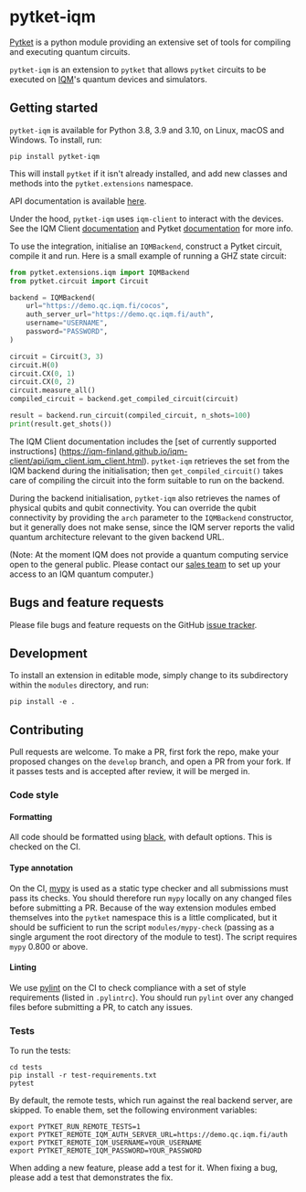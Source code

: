 # pytket-iqm

[Pytket](https://cqcl.github.io/tket/pytket/api/index.html) is a python module
providing an extensive set of tools for compiling and executing quantum circuits.

`pytket-iqm` is an extension to `pytket` that allows `pytket` circuits to be
executed on [IQM](https://meetiqm.com/)'s quantum devices and simulators.

## Getting started

`pytket-iqm` is available for Python 3.8, 3.9 and 3.10, on Linux, macOS
and Windows. To install, run:

```shell
pip install pytket-iqm
```

This will install `pytket` if it isn't already installed, and add new classes
and methods into the `pytket.extensions` namespace.

API documentation is available
[here](https://cqcl.github.io/pytket-iqm/api/index.html).

Under the hood, `pytket-iqm` uses `iqm-client` to interact with the devices. See
the IQM Client [documentation](https://iqm-finland.github.io/iqm-client/) and
Pytket [documentation](https://cqcl.github.io/tket/pytket/api/) for more info.

To use the integration, initialise an `IQMBackend`, construct a Pytket circuit,
compile it and run. Here is a small example of running a GHZ state circuit:

```python
from pytket.extensions.iqm import IQMBackend
from pytket.circuit import Circuit

backend = IQMBackend(
	url="https://demo.qc.iqm.fi/cocos",
	auth_server_url="https://demo.qc.iqm.fi/auth",
	username="USERNAME",
	password="PASSWORD",
)

circuit = Circuit(3, 3)
circuit.H(0)
circuit.CX(0, 1)
circuit.CX(0, 2)
circuit.measure_all()
compiled_circuit = backend.get_compiled_circuit(circuit)

result = backend.run_circuit(compiled_circuit, n_shots=100)
print(result.get_shots())
```

The IQM Client documentation includes the [set of currently supported
instructions]
(https://iqm-finland.github.io/iqm-client/api/iqm_client.iqm_client.html).
`pytket-iqm` retrieves the set from the IQM backend during the initialisation;
then `get_compiled_circuit()` takes care of compiling the circuit into the
form suitable to run on the backend.

During the backend initialisation, `pytket-iqm` also retrieves the names of
physical qubits and qubit connectivity. You can override the qubit connectivity
by providing the `arch` parameter to the `IQMBackend` constructor, but it generally
does not make sense, since the IQM server reports the valid quantum architecture
relevant to the given backend URL.

(Note: At the moment IQM does not provide a quantum computing service open to the 
general public. Please contact our [sales team](https://www.meetiqm.com/contact/) 
to set up your access to an IQM quantum computer.)

## Bugs and feature requests

Please file bugs and feature requests on the GitHub
[issue tracker](https://github.com/CQCL/pytket-iqm/issues).

## Development

To install an extension in editable mode, simply change to its subdirectory
within the `modules` directory, and run:

```shell
pip install -e .
```

## Contributing

Pull requests are welcome. To make a PR, first fork the repo, make your proposed
changes on the `develop` branch, and open a PR from your fork. If it passes
tests and is accepted after review, it will be merged in.

### Code style

#### Formatting

All code should be formatted using
[black](https://black.readthedocs.io/en/stable/), with default options. This is
checked on the CI.

#### Type annotation

On the CI, [mypy](https://mypy.readthedocs.io/en/stable/) is used as a static
type checker and all submissions must pass its checks. You should therefore run
`mypy` locally on any changed files before submitting a PR. Because of the way
extension modules embed themselves into the `pytket` namespace this is a little
complicated, but it should be sufficient to run the script `modules/mypy-check`
(passing as a single argument the root directory of the module to test). The
script requires `mypy` 0.800 or above.

#### Linting

We use [pylint](https://pypi.org/project/pylint/) on the CI to check compliance
with a set of style requirements (listed in `.pylintrc`). You should run
`pylint` over any changed files before submitting a PR, to catch any issues.

### Tests

To run the tests:

```shell
cd tests
pip install -r test-requirements.txt
pytest
```

By default, the remote tests, which run against the real backend server, are 
skipped. To enable them, set the following environment variables:

```shell
export PYTKET_RUN_REMOTE_TESTS=1
export PYTKET_REMOTE_IQM_AUTH_SERVER_URL=https://demo.qc.iqm.fi/auth
export PYTKET_REMOTE_IQM_USERNAME=YOUR_USERNAME
export PYTKET_REMOTE_IQM_PASSWORD=YOUR_PASSWORD
```

When adding a new feature, please add a test for it. When fixing a bug, please
add a test that demonstrates the fix.
